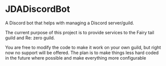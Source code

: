 # JDADiscordBot
A Discord bot that helps with managing a Discord server/guild.

The current purpose of this project is to provide services to the Fairy tail guild and Re: zero guild.

You are free to modify the code to make it work on your own guild, but right now no support will be offered.
The plan is to make things less hard coded in the future where possible and make everything more configurable

